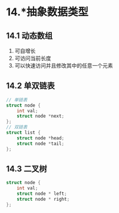 # 14.*抽象数据类型



## 14.1 动态数组

1. 可自增长
2. 可访问当前长度
3. 可以快速访问并且修改其中的任意一个元素

## 14.2 单双链表

```c
// 单链表
struct node {
    int val;
    struct node *next;
};
// 双链表
struct list {
    struct node *head;
    struct node *tail;
};
```

## 14.3 二叉树

```c
struct node {
    int val;
    struct node * left;
    struct node * right;
};
```

